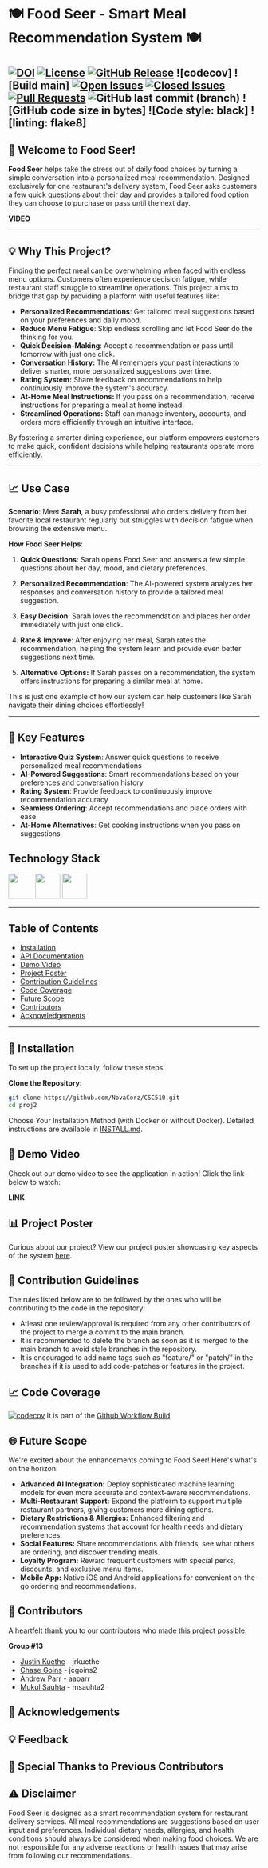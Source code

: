# 🍽️ Food Seer - Smart Meal Recommendation System 🍽️




[![DOI](https://zenodo.org/badge/887986629.svg)](https://doi.org/10.5281/zenodo.17460388)
[![License](https://img.shields.io/github/license/NovaCorz/CSC510)](https://github.com/NovaCorz/CSC510/blob/main/LICENSE)
[![GitHub Release](https://img.shields.io/github/release/NovaCorz/CSC510.svg)](https://github.com/NovaCorz/CSC510/releases)
![codecov]
![Build main]
[![Open Issues](https://img.shields.io/github/issues/NovaCorz/CSC510)](https://github.com/NovaCorz/CSC510/issues)
[![Closed Issues](https://img.shields.io/github/issues-closed/NovaCorz/CSC510?color=green)](https://github.com/NovaCorz/CSC510/issues?q=is%3Aissue+is%3Aclosed)
[![Pull Requests](https://img.shields.io/github/issues-pr/NovaCorz/CSC510)](https://github.com/NovaCorz/CSC510/pulls)
![GitHub last commit (branch)](https://img.shields.io/github/last-commit/NovaCorz/CSC510/main) 
![GitHub code size in bytes]
![Code style: black]
![linting: flake8]
---


## 🎉 Welcome to Food Seer!


**Food Seer** helps take the stress out of daily food choices by turning a simple conversation into a personalized meal recommendation. Designed exclusively for one restaurant's delivery system, Food Seer asks customers a few quick questions about their day and provides a tailored food option they can choose to purchase or pass until the next day.




**VIDEO**






---


## 💡 Why This Project?


Finding the perfect meal can be overwhelming when faced with endless menu options. Customers often experience decision fatigue, while restaurant staff struggle to streamline operations. This project aims to bridge that gap by providing a platform with useful features like:


- **Personalized Recommendations**: Get tailored meal suggestions based on your preferences and daily mood.
- **Reduce Menu Fatigue**: Skip endless scrolling and let Food Seer do the thinking for you.
- **Quick Decision-Making**: Accept a recommendation or pass until tomorrow with just one click.
- **Conversation History:** The AI remembers your past interactions to deliver smarter, more personalized suggestions over time.
- **Rating System:** Share feedback on recommendations to help continuously improve the system's accuracy.
- **At-Home Meal Instructions:** If you pass on a recommendation, receive instructions for preparing a meal at home instead.
- **Streamlined Operations:** Staff can manage inventory, accounts, and orders more efficiently through an intuitive interface.




By fostering a smarter dining experience, our platform empowers customers to make quick, confident decisions while helping restaurants operate more efficiently.


---


## 📈 Use Case


**Scenario**: Meet **Sarah**, a busy professional who orders delivery from her favorite local restaurant regularly but struggles with decision fatigue when browsing the extensive menu.


**How Food Seer Helps**:


1. **Quick Questions**: Sarah opens Food Seer and answers a few simple questions about her day, mood, and dietary preferences.


2. **Personalized Recommendation**: The AI-powered system analyzes her responses and conversation history to provide a tailored meal suggestion.


3. **Easy Decision**: Sarah loves the recommendation and places her order immediately with just one click.


4. **Rate & Improve**: After enjoying her meal, Sarah rates the recommendation, helping the system learn and provide even better suggestions next time.


5. **Alternative Options:** If Sarah passes on a recommendation, the system offers instructions for preparing a similar meal at home.


This is just one example of how our system can help customers like Sarah navigate their dining choices effortlessly!


---


## 🚀 Key Features


- **Interactive Quiz System**: Answer quick questions to receive personalized meal recommendations
- **AI-Powered Suggestions**: Smart recommendations based on your preferences and conversation history
- **Rating System**: Provide feedback to continuously improve recommendation accuracy
- **Seamless Ordering**: Accept recommendations and place orders with ease
- **At-Home Alternatives**: Get cooking instructions when you pass on suggestions


## Technology Stack


<code><a href="https://www.javascript.com/" target="_blank"><img height="50" src="https://cdn.freelogovectors.net/wp-content/uploads/2020/11/javascript_logo-768x873.png"></a></code>
<code><a href="https://developer.mozilla.org/en-US/docs/Glossary/HTML5" target="_blank"><img height="50" src="https://cdn.pixabay.com/photo/2017/08/05/11/16/logo-2582748_1280.png"></a></code>
<code><a href="https://www.java.com/" target="_blank"><img height="50" src="https://www.vectorlogo.zone/logos/java/java-icon.svg"></a></code>




---


## Table of Contents


- [Installation](#-installation)
- [API Documentation](#-api-documentation)
- [Demo Video](#-demo-video)
- [Project Poster](#-project-poster)
- [Contribution Guidelines](#-contribution-guidelines)
- [Code Coverage](#-code-coverage)
- [Future Scope](#-future-scope)
- [Contributors](#-contributors)
- [Acknowledgements](#-acknowledgements)


---


## 🔧 Installation
To set up the project locally, follow these steps.


**Clone the Repository:**
```bash
git clone https://github.com/NovaCorz/CSC510.git
cd proj2
```
Choose Your Installation Method (with Docker or without Docker). Detailed instructions are available in [INSTALL.md](INSTALL.md).




## 🎥 Demo Video
Check out our demo video to see the application in action! Click the link below to watch:


**LINK**


## 📊 Project Poster
Curious about our project? View our project poster showcasing key aspects of the system [here](https://github.com/NovaCorz/CSC510/blob/dev/proj1/Project%201e1.pdf).




## 🤝 Contribution Guidelines
The rules listed below are to be followed by the ones who will be contributing to the code in the repository:
 
  - Atleast one review/approval is required from any other contributors of the project to merge a commit to the main branch.
  - It is recommended to delete the branch as soon as it is merged to the main branch to avoid stale branches in the repository.
  - It is encouraged to add name tags such as "feature/" or "patch/" in the branches if it is used to add code-patches or features in the project.




## 📈 Code Coverage
[![codecov]()]() It is part of the [Github Workflow Build]()


## 🌐 Future Scope
We're excited about the enhancements coming to Food Seer! Here's what's on the horizon:
- **Advanced AI Integration:** Deploy sophisticated machine learning models for even more accurate and context-aware recommendations.
- **Multi-Restaurant Support:** Expand the platform to support multiple restaurant partners, giving customers more dining options.
- **Dietary Restrictions & Allergies:** Enhanced filtering and recommendation systems that account for health needs and dietary preferences.
- **Social Features:** Share recommendations with friends, see what others are ordering, and discover trending meals.
- **Loyalty Program:** Reward frequent customers with special perks, discounts, and exclusive menu items.
- **Mobile App:** Native iOS and Android applications for convenient on-the-go ordering and recommendations.




## 🙌 Contributors
A heartfelt thank you to our contributors who made this project possible:


**Group #13**


- [Justin Kuethe](https://github.com/jrkuethe) - jrkuethe
- [Chase Goins](https://github.com/jcgoins2) - jcgoins2
- [Andrew Parr](https://github.com/aaparr) - aaparr
- [Mukul Sauhta](https://github.com/msauhta2) - msauhta2




## 🙏 Acknowledgements




## 💡 Feedback




## 🙏 Special Thanks to Previous Contributors




## ⚠️ Disclaimer
Food Seer is designed as a smart recommendation system for restaurant delivery services. All meal recommendations are suggestions based on user input and preferences. Individual dietary needs, allergies, and health conditions should always be considered when making food choices. We are not responsible for any adverse reactions or health issues that may arise from following our recommendations.

